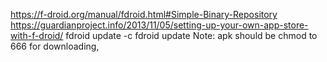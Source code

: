 https://f-droid.org/manual/fdroid.html#Simple-Binary-Repository
https://guardianproject.info/2013/11/05/setting-up-your-own-app-store-with-f-droid/
fdroid update -c
fdroid update
Note:
apk should be chmod to 666 for downloading, 
